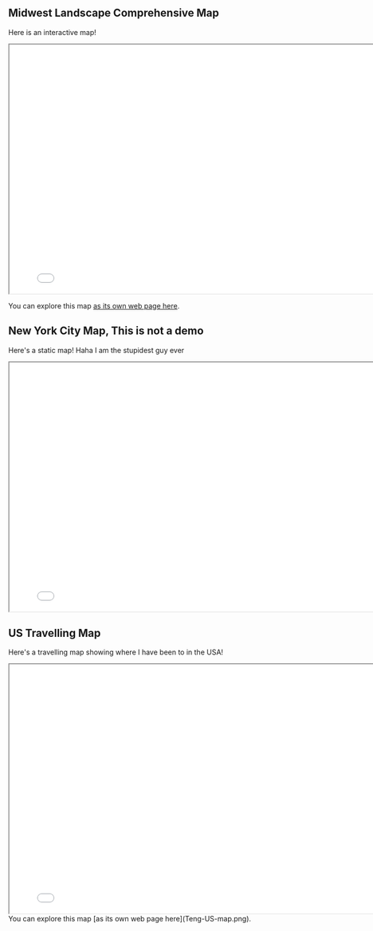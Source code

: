 ## Midwest Landscape Comprehensive Map

Here is an interactive map!

<iframe src="Online-map.html" height="500" width="800"></iframe>

You can explore this map [as its own web page here](Online-map.html).

## New York City Map, This is not a demo

Here's a static map!
Haha I am the stupidest guy ever

<iframe src="my_static_map.png" height="500" width="800"></iframe>


## US Travelling Map

Here's a travelling map showing where I have been to in the USA!

<iframe src="Teng-US-map.png" height="500" width="800"></iframe>
You can explore this map [as its own web page here](Teng-US-map.png).
